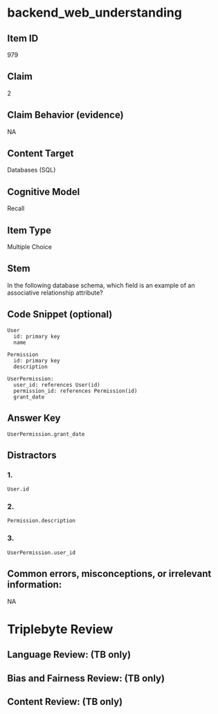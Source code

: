 # backend_web_understanding

## Item ID
979

## Claim
2

## Claim Behavior (evidence)
NA

## Content Target
Databases (SQL)

## Cognitive Model
Recall

## Item Type
Multiple Choice

## Stem
In the following database schema, which field is an example of an associative relationship attribute?

## Code Snippet (optional)
```plain
User
  id: primary key
  name

Permission
  id: primary key
  description

UserPermission:
  user_id: references User(id)
  permission_id: references Permission(id)
  grant_date
```

## Answer Key
`UserPermission.grant_date`

## Distractors

### 1.
`User.id`

### 2.
`Permission.description`

### 3.
`UserPermission.user_id`

## Common errors, misconceptions, or irrelevant information:
NA

# Triplebyte Review


## Language Review: (TB only)


## Bias and Fairness Review: (TB only)


## Content Review: (TB only)

